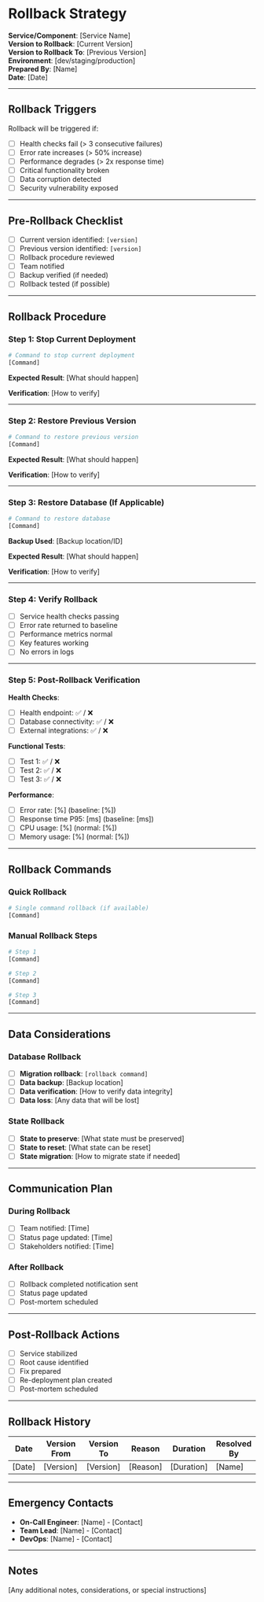 # Rollback Strategy

**Service/Component**: [Service Name]  
**Version to Rollback**: [Current Version]  
**Version to Rollback To**: [Previous Version]  
**Environment**: [dev/staging/production]  
**Prepared By**: [Name]  
**Date**: [Date]

---

## Rollback Triggers

Rollback will be triggered if:

- [ ] Health checks fail (> 3 consecutive failures)
- [ ] Error rate increases (> 50% increase)
- [ ] Performance degrades (> 2x response time)
- [ ] Critical functionality broken
- [ ] Data corruption detected
- [ ] Security vulnerability exposed

---

## Pre-Rollback Checklist

- [ ] Current version identified: `[version]`
- [ ] Previous version identified: `[version]`
- [ ] Rollback procedure reviewed
- [ ] Team notified
- [ ] Backup verified (if needed)
- [ ] Rollback tested (if possible)

---

## Rollback Procedure

### Step 1: Stop Current Deployment

```bash
# Command to stop current deployment
[Command]
```

**Expected Result**: [What should happen]

**Verification**: [How to verify]

---

### Step 2: Restore Previous Version

```bash
# Command to restore previous version
[Command]
```

**Expected Result**: [What should happen]

**Verification**: [How to verify]

---

### Step 3: Restore Database (If Applicable)

```bash
# Command to restore database
[Command]
```

**Backup Used**: [Backup location/ID]

**Expected Result**: [What should happen]

**Verification**: [How to verify]

---

### Step 4: Verify Rollback

- [ ] Service health checks passing
- [ ] Error rate returned to baseline
- [ ] Performance metrics normal
- [ ] Key features working
- [ ] No errors in logs

---

### Step 5: Post-Rollback Verification

**Health Checks**:
- [ ] Health endpoint: ✅ / ❌
- [ ] Database connectivity: ✅ / ❌
- [ ] External integrations: ✅ / ❌

**Functional Tests**:
- [ ] Test 1: ✅ / ❌
- [ ] Test 2: ✅ / ❌
- [ ] Test 3: ✅ / ❌

**Performance**:
- [ ] Error rate: [%] (baseline: [%])
- [ ] Response time P95: [ms] (baseline: [ms])
- [ ] CPU usage: [%] (normal: [%])
- [ ] Memory usage: [%] (normal: [%])

---

## Rollback Commands

### Quick Rollback

```bash
# Single command rollback (if available)
[Command]
```

### Manual Rollback Steps

```bash
# Step 1
[Command]

# Step 2
[Command]

# Step 3
[Command]
```

---

## Data Considerations

### Database Rollback

- [ ] **Migration rollback**: `[rollback command]`
- [ ] **Data backup**: [Backup location]
- [ ] **Data verification**: [How to verify data integrity]
- [ ] **Data loss**: [Any data that will be lost]

### State Rollback

- [ ] **State to preserve**: [What state must be preserved]
- [ ] **State to reset**: [What state can be reset]
- [ ] **State migration**: [How to migrate state if needed]

---

## Communication Plan

### During Rollback

- [ ] Team notified: [Time]
- [ ] Status page updated: [Time]
- [ ] Stakeholders notified: [Time]

### After Rollback

- [ ] Rollback completed notification sent
- [ ] Status page updated
- [ ] Post-mortem scheduled

---

## Post-Rollback Actions

- [ ] Service stabilized
- [ ] Root cause identified
- [ ] Fix prepared
- [ ] Re-deployment plan created
- [ ] Post-mortem scheduled

---

## Rollback History

| Date | Version From | Version To | Reason | Duration | Resolved By |
|------|--------------|------------|--------|----------|-------------|
| [Date] | [Version] | [Version] | [Reason] | [Duration] | [Name] |

---

## Emergency Contacts

- **On-Call Engineer**: [Name] - [Contact]
- **Team Lead**: [Name] - [Contact]
- **DevOps**: [Name] - [Contact]

---

## Notes

[Any additional notes, considerations, or special instructions]

